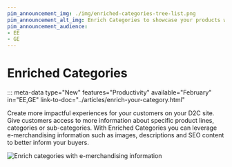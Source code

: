 ```yaml
---
pim_announcement_img: ./img/enriched-categories-tree-list.png
pim_announcement_alt_img: Enrich Categories to showcase your products with greater impact
pim_announcement_audience:
- EE
- GE
---
```


# Enriched Categories
::: meta-data type="New" features="Productivity" available="February" in="EE,GE" link-to-doc="../articles/enrich-your-category.html"

Create more impactful experiences for your customers on your D2C site. Give customers access to more information about specific product lines, categories or sub-categories. With Enriched Categories you can leverage e-merchandising information such as images, descriptions and SEO content to better inform your buyers.


![Enrich categories with e-merchandising information](../img/enriched-categories-tree-list.png)
